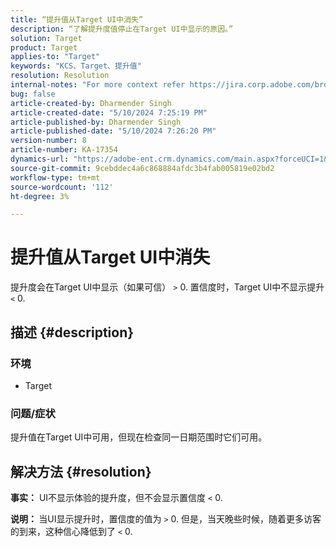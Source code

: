 ```yaml
---
title: “提升值从Target UI中消失”
description: “了解提升度值停止在Target UI中显示的原因。”
solution: Target
product: Target
applies-to: "Target"
keywords: "KCS、Target、提升值"
resolution: Resolution
internal-notes: "For more context refer https://jira.corp.adobe.com/browse/TGT-41844"
bug: false
article-created-by: Dharmender Singh
article-created-date: "5/10/2024 7:25:19 PM"
article-published-by: Dharmender Singh
article-published-date: "5/10/2024 7:26:20 PM"
version-number: 8
article-number: KA-17354
dynamics-url: "https://adobe-ent.crm.dynamics.com/main.aspx?forceUCI=1&pagetype=entityrecord&etn=knowledgearticle&id=a798db06-030f-ef11-9f8a-6045bd006b25"
source-git-commit: 9cebddec4a6c868884afdc3b4fab005819e02bd2
workflow-type: tm+mt
source-wordcount: '112'
ht-degree: 3%

---
```


# 提升值从Target UI中消失


提升度会在Target UI中显示（如果可信） `>`  0. 置信度时，Target UI中不显示提升 `<`  0.

## 描述 {#description}


### <b>环境</b>

- Target


### <b>问题/症状</b>

提升值在Target UI中可用，但现在检查同一日期范围时它们可用。


## 解决方法 {#resolution}


<b>事实：</b> UI不显示体验的提升度，但不会显示置信度 `<`  0.

<b>说明： </b>当UI显示提升时，置信度的值为 `>`  0. 但是，当天晚些时候，随着更多访客的到来，这种信心降低到了 `<`  0.
